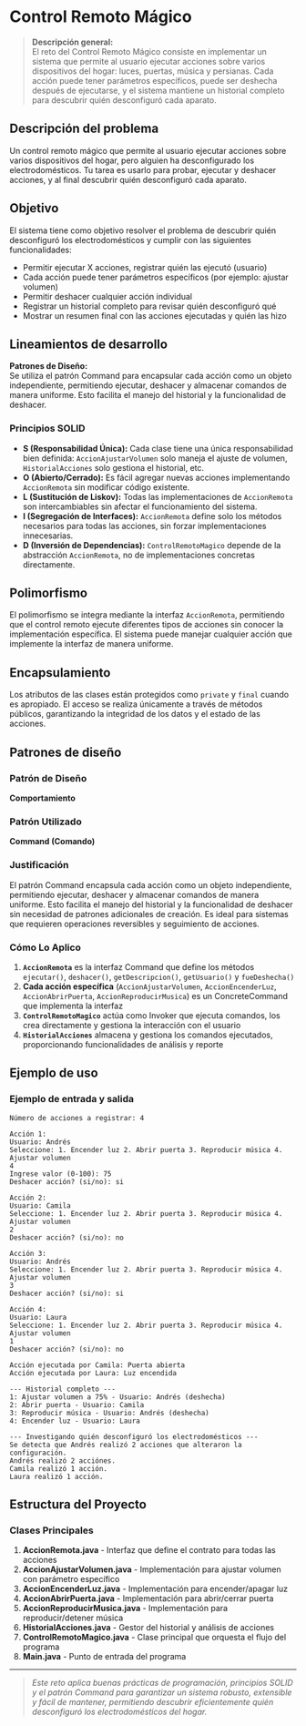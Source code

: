# Control Remoto Mágico

> **Descripción general:**  
> El reto del Control Remoto Mágico consiste en implementar un sistema que permite al usuario ejecutar acciones sobre varios dispositivos del hogar: luces, puertas, música y persianas. Cada acción puede tener parámetros específicos, puede ser deshecha después de ejecutarse, y el sistema mantiene un historial completo para descubrir quién desconfiguró cada aparato.

## Descripción del problema

Un control remoto mágico que permite al usuario ejecutar acciones sobre varios dispositivos del hogar, pero alguien ha desconfigurado los electrodomésticos. Tu tarea es usarlo para probar, ejecutar y deshacer acciones, y al final descubrir quién desconfiguró cada aparato.

## Objetivo

El sistema tiene como objetivo resolver el problema de descubrir quién desconfiguró los electrodomésticos y cumplir con las siguientes funcionalidades:

- Permitir ejecutar X acciones, registrar quién las ejecutó (usuario)
- Cada acción puede tener parámetros específicos (por ejemplo: ajustar volumen)
- Permitir deshacer cualquier acción individual
- Registrar un historial completo para revisar quién desconfiguró qué
- Mostrar un resumen final con las acciones ejecutadas y quién las hizo

## Lineamientos de desarrollo

**Patrones de Diseño:**  
Se utiliza el patrón Command para encapsular cada acción como un objeto independiente, permitiendo ejecutar, deshacer y almacenar comandos de manera uniforme. Esto facilita el manejo del historial y la funcionalidad de deshacer.

### Principios SOLID

- **S (Responsabilidad Única):** Cada clase tiene una única responsabilidad bien definida: `AccionAjustarVolumen` solo maneja el ajuste de volumen, `HistorialAcciones` solo gestiona el historial, etc.
- **O (Abierto/Cerrado):** Es fácil agregar nuevas acciones implementando `AccionRemota` sin modificar código existente.
- **L (Sustitución de Liskov):** Todas las implementaciones de `AccionRemota` son intercambiables sin afectar el funcionamiento del sistema.
- **I (Segregación de Interfaces):** `AccionRemota` define solo los métodos necesarios para todas las acciones, sin forzar implementaciones innecesarias.
- **D (Inversión de Dependencias):** `ControlRemotoMagico` depende de la abstracción `AccionRemota`, no de implementaciones concretas directamente.

## Polimorfismo

El polimorfismo se integra mediante la interfaz `AccionRemota`, permitiendo que el control remoto ejecute diferentes tipos de acciones sin conocer la implementación específica. El sistema puede manejar cualquier acción que implemente la interfaz de manera uniforme.

## Encapsulamiento

Los atributos de las clases están protegidos como `private` y `final` cuando es apropiado. El acceso se realiza únicamente a través de métodos públicos, garantizando la integridad de los datos y el estado de las acciones.

## Patrones de diseño

### Patrón de Diseño
**Comportamiento**

### Patrón Utilizado
**Command (Comando)**

### Justificación
El patrón Command encapsula cada acción como un objeto independiente, permitiendo ejecutar, deshacer y almacenar comandos de manera uniforme. Esto facilita el manejo del historial y la funcionalidad de deshacer sin necesidad de patrones adicionales de creación. Es ideal para sistemas que requieren operaciones reversibles y seguimiento de acciones.

### Cómo Lo Aplico
1. **`AccionRemota`** es la interfaz Command que define los métodos `ejecutar()`, `deshacer()`, `getDescripcion()`, `getUsuario()` y `fueDeshecha()`
2. **Cada acción específica** (`AccionAjustarVolumen`, `AccionEncenderLuz`, `AccionAbrirPuerta`, `AccionReproducirMusica`) es un ConcreteCommand que implementa la interfaz
3. **`ControlRemotoMagico`** actúa como Invoker que ejecuta comandos, los crea directamente y gestiona la interacción con el usuario
4. **`HistorialAcciones`** almacena y gestiona los comandos ejecutados, proporcionando funcionalidades de análisis y reporte

## Ejemplo de uso

### Ejemplo de entrada y salida

```
Número de acciones a registrar: 4

Acción 1:
Usuario: Andrés
Seleccione: 1. Encender luz 2. Abrir puerta 3. Reproducir música 4. Ajustar volumen
4
Ingrese valor (0-100): 75
Deshacer acción? (si/no): si

Acción 2:
Usuario: Camila
Seleccione: 1. Encender luz 2. Abrir puerta 3. Reproducir música 4. Ajustar volumen
2
Deshacer acción? (si/no): no

Acción 3:
Usuario: Andrés
Seleccione: 1. Encender luz 2. Abrir puerta 3. Reproducir música 4. Ajustar volumen
3
Deshacer acción? (si/no): si

Acción 4:
Usuario: Laura
Seleccione: 1. Encender luz 2. Abrir puerta 3. Reproducir música 4. Ajustar volumen
1
Deshacer acción? (si/no): no

Acción ejecutada por Camila: Puerta abierta
Acción ejecutada por Laura: Luz encendida

--- Historial completo ---
1: Ajustar volumen a 75% - Usuario: Andrés (deshecha)
2: Abrir puerta - Usuario: Camila
3: Reproducir música - Usuario: Andrés (deshecha)
4: Encender luz - Usuario: Laura

--- Investigando quién desconfiguró los electrodomésticos ---
Se detecta que Andrés realizó 2 acciones que alteraron la configuración.
Andrés realizó 2 acciónes.
Camila realizó 1 acción.
Laura realizó 1 acción.
```

## Estructura del Proyecto

### Clases Principales
1. **AccionRemota.java** - Interfaz que define el contrato para todas las acciones
2. **AccionAjustarVolumen.java** - Implementación para ajustar volumen con parámetro específico
3. **AccionEncenderLuz.java** - Implementación para encender/apagar luz
4. **AccionAbrirPuerta.java** - Implementación para abrir/cerrar puerta
5. **AccionReproducirMusica.java** - Implementación para reproducir/detener música
6. **HistorialAcciones.java** - Gestor del historial y análisis de acciones
7. **ControlRemotoMagico.java** - Clase principal que orquesta el flujo del programa
8. **Main.java** - Punto de entrada del programa

---

> _Este reto aplica buenas prácticas de programación, principios SOLID y el patrón Command para garantizar un sistema robusto, extensible y fácil de mantener, permitiendo descubrir eficientemente quién desconfiguró los electrodomésticos del hogar._
